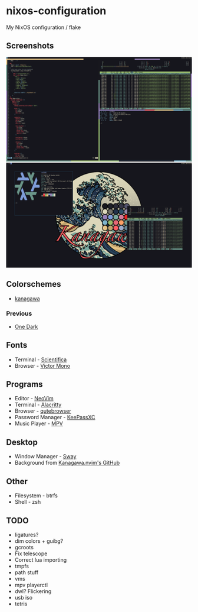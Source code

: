 # nixos-configuration
My NixOS configuration / flake

## Screenshots

![Screenshot](./screenshots/1.png)
![Screenshot](./screenshots/2.png)

## Colorschemes

- [kanagawa](https://github.com/rebelot/kanagawa.nvim)

### Previous

- [One Dark](https://github.com/joshdick/onedark.vim)

## Fonts

- Terminal - [Scientifica](https://github.com/nerdypepper/scientifica)
- Browser - [Victor Mono](https://github.com/rubjo/victor-mono)

## Programs

- Editor - [NeoVim](https://github.com/neovim/neovim)
- Terminal - [Alacritty](https://github.com/alacritty/alacritty)
- Browser - [qutebrowser](https://github.com/qutebrowser/qutebrowser)
- Password Manager - [KeePassXC](https://github.com/keepassxreboot/keepassxc)
- Music Player - [MPV](https://github.com/mpv-player/mpv)

## Desktop
- Window Manager - [Sway](https://swaywm.org/)
- Background from [Kanagawa.nvim's GitHub](https://github.com/rebelot/kanagawa.nvim)

## Other

- Filesystem - btrfs
- Shell - zsh

## TODO

- ligatures?
- dim colors + guibg?
- gcroots
- Fix telescope
- Correct lua importing
- tmpfs
- path stuff
- vms
- mpv playerctl
- dwl? Flickering
- usb iso
- tetris

